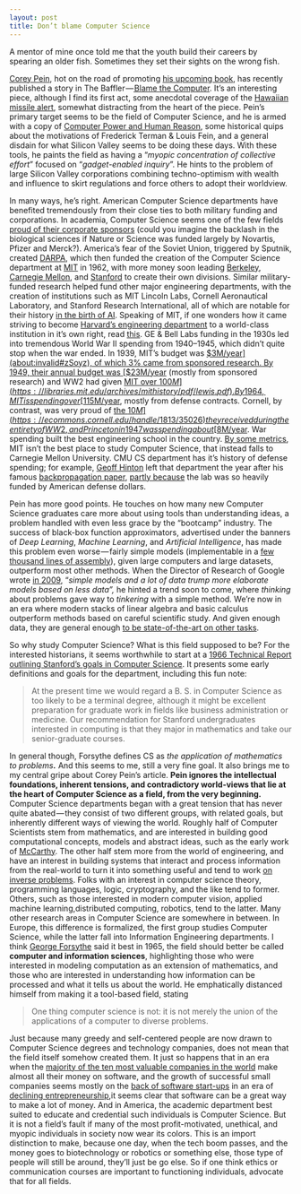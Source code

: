 ```yaml
---
layout: post
title: Don’t blame Computer Science
---
```

A mentor of mine once told me that the youth build their careers by spearing an older fish. Sometimes they set their sights on the wrong fish. 

[Corey Pein](https://coreypein.net/), hot on the road of promoting [his upcoming book](https://us.macmillan.com/liveworkworkworkdie/coreypein/9781627794855/), has recently published a story  in The Baffler —[ Blame the Computer](https://thebaffler.com/salvos/blame-the-computer-pein). It’s an interesting piece, although I find its first act, some anecdotal coverage of the [Hawaiian missile alert](https://en.wikipedia.org/wiki/2018_Hawaii_false_missile_alert), somewhat distracting from the heart of the piece. Pein’s primary target seems to be the field of Computer Science, and he is armed with a copy of [Computer Power and Human Reason](http://blogs.evergreen.edu/cpat/files/2013/05/Computer-Power-and-Human-Reason.pdf), some historical quips about the motivations of Frederick Terman & Louis Fein, and a general disdain for what Silicon Valley seems to be doing these days. With these tools, he paints the field as having a “_myopic concentration of collective effort_” focused on “_gadget-enabled inquiry_”. He hints to the problem of large Silicon Valley corporations combining techno-optimism with wealth and influence to skirt regulations and force others to adopt their worldview.
 
In many ways, he’s right. American Computer Science departments have benefited tremendously from their close ties to both military funding and corporations. In academia, Computer Science  seems one of the few fields [proud of their corporate sponsors](http://cvpr2018.thecvf.com/sponsors) (could you imagine the backlash in the biological sciences if Nature or Science was  funded largely by Novartis, Pfizer and Merck?). America’s fear of the Soviet Union, triggered by Sputnik, created [DARPA](https://en.wikipedia.org/wiki/DARPA), which then funded the  creation of the Computer Science department at [MIT](https://en.wikipedia.org/wiki/MIT_Computer_Science_and_Artificial_Intelligence_Laboratory#Project_MAC) in 1962, with more money soon leading [Berkeley](https://www2.eecs.berkeley.edu/bears/CS_Anniversary/karp-talk.html), [Carnegie Mellon](https://www.csd.cs.cmu.edu/content/mission-history), and [Stanford](https://cs.stanford.edu/about/department-timeline) to create their own divisions. Similar military-funded research helped fund other major engineering departments, with the creation of institutions such as MIT Lincoln Labs, Cornell Aeronautical Laboratory, and Stanford Research International, all of which are notable for their history [in the birth of AI](https://pdfs.semanticscholar.org/f3b6/e5ef511b471ff508959f660c94036b434277.pdf). Speaking of MIT, if one wonders how it came striving to become [Harvard’s engineering department](https://libraries.mit.edu/archives/mithistory/presidents-reports/1914.pdf) to a world-class institution in it’s own right, read [this](https://mitpress.mit.edu/books/becoming-mit). GE & Bell Labs funding in the 1930s led into tremendous World War II spending from 1940–1945, which didn’t quite stop when the war ended. In 1939, MIT’s budget was [$3M/year](about:invalid#zSoyz), of which 3% came from sponsored research. By 1949, their annual budget was [$23M/year](http://dome.mit.edu/handle/1721.3/59031) (mostly from sponsored research) and WW2 had given [MIT over $100M](https://libraries.mit.edu/archives/mithistory/pdf/lewis.pdf). By 1964, MIT is spending over [$115M/year](http://dome.mit.edu/handle/1721.3/59046), mostly from defense contracts. Cornell, by contrast, was very proud of [the $10M](https://ecommons.cornell.edu/handle/1813/35026) they received during the entirety of WW2, and Princeton in 1947 was spending about [$8M/year](https://books.google.com/books?id=EhBbAAAAYAAJ). War spending built the best engineering school in the country. [By some metrics](http://csrankings.org/), MIT isn’t the best place to study Computer Science, that instead falls to Carnegie Mellon University. CMU CS department has it’s history of defense spending; for example, [Geoff Hinton](https://en.wikipedia.org/wiki/Geoffrey_Hinton) left that department the year after his famous [backpropagation paper](https://www.nature.com/articles/323533a0), [partly because](https://torontolife.com/tech/ai-superstars-google-facebook-apple-studied-guy/) the lab was so heavily funded by American defense dollars.

Pein has more good points. He touches on how many new Computer Science graduates care more about using tools than understanding ideas, a problem handled with even less grace by the  “bootcamp” industry. The success of black-box function approximators, advertised under the banners of _Deep Learning_, _Machine Learning_, and _Artificial Intelligence_, has made this problem even worse — fairly simple models (implementable in a [few thousand lines of assembly](https://github.com/dfouhey/caffe64)), given large computers and large datasets, outperform most other methods. When the Director of Research of Google wrote [in 2009](https://research.google.com/pubs/archive/35179.pdf), “_simple models and a lot of data trump more elaborate models based on less data”,_ he hinted a trend soon to come, where _thinking_ about problems gave way to _tinkering_ with a simple method. We’re now in an era where modern stacks of linear algebra and basic calculus outperform methods based on careful scientific study. And given enough data, they are general enough [to be state-of-the-art on other tasks](https://arxiv.org/abs/1403.6382).

So why study Computer Science? What is this field supposed to be? For the interested historians, it seems worthwhile to start at a [1966 Technical Report outlining Stanford’s goals in Computer Science](http://i.stanford.edu/pub/cstr/reports/cs/tr/66/39/CS-TR-66-39.pdf). It presents some early definitions and goals for the department, including this fun note:

> At the present time we would regard a B. S. in Computer Science as too likely to be a terminal degree, although it might be excellent preparation for graduate work in fields like business  administration or medicine. Our recommendation for Stanford undergraduates interested in computing is that they major in mathematics and take our senior-graduate courses.

In general though, Forsythe defines CS as _the application of mathematics to problems_**_._** And this seems to me, still a very fine goal. It also brings me to my central gripe about Corey  Pein’s article. **Pein ignores the intellectual foundations, inherent tensions, and contradictory world-views that lie at the heart of Computer Science as a field, from the very beginning.** Computer Science departments began with a great tension that has never quite abated — they consist of two different groups, with related goals, but inherently different ways of  viewing the world. Roughly half of Computer Scientists stem from mathematics, and are interested in building good computational concepts, models and abstract ideas, such as the early work of [McCarthy](http://ropas.snu.ac.kr/~kwang/4190.310/mccarthy63basis.pdf). The other half stem more from the world of engineering, and have an interest in building systems that interact and  process information from the real-world to turn it into something useful and tend to work [on inverse problems](https://en.wikipedia.org/wiki/Inverse_problem). Folks with an interest in computer science theory, programming languages, logic, cryptography, and the like tend to former. Others, such as those interested in modern computer vision, applied machine learning,distributed computing, robotics, tend to the latter. Many other research areas in Computer Science are somewhere in between. In Europe, this difference is formalized, the first group studies Computer Science, while the latter fall into Information Engineering departments. I think [George Forsythe](http://i.stanford.edu/pub/cstr/reports/cs/tr/65/26/CS-TR-65-26.pdf) said it best in 1965, the field should better be called **computer and information sciences**, highlighting those who were interested in modeling computation as an extension of mathematics, and those who are interested in understanding how information can be processed and what it tells us about the world. He emphatically distanced himself from making it a tool-based field, stating

> One thing computer science is not: it is not merely the union of the applications of a computer to diverse problems.

Just because many greedy and self-centered people are now drawn to Computer Science degrees and technology companies, does not mean that the field itself somehow created them. It just so happens that in an era when the [majority of the ten most valuable companies in the world](https://en.wikipedia.org/wiki/List_of_public_corporations_by_market_capitalization) make almost all their money on software, and the growth of successful small companies seems mostly on the [back of software start-ups](https://a16z.com/2016/08/20/why-software-is-eating-the-world/) in an era of [declining entrepreneurship](https://www.washingtonpost.com/news/on-small-business/wp/2015/02/12/the-decline-of-american-entrepreneurship-in-five-charts/?utm_term=.760376fe3ba9),it seems clear that software can be a great way to make a lot of money. And in America, the academic department best suited to educate and credential such individuals is Computer Science. But it is not a field’s fault if many of the most profit-motivated, unethical, and myopic individuals in society now wear its colors. This is an import distinction to make, because one day,  when the tech boom passes, and the money goes to biotechnology or robotics or something else, those type of people will still be around, they’ll just be go else. So if one think ethics or communication courses are important to functioning individuals, advocate that for all fields.
